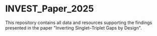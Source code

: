 # INVEST_Paper_2025
This repository contains all data and resources supporting the findings presented in the paper "Inverting Singlet–Triplet Gaps by Design".
